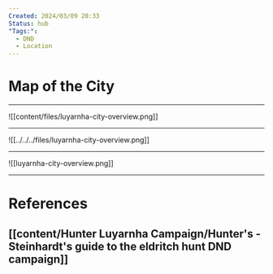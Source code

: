 ```yaml
---
Created: 2024/03/09 20:33
Status: hub
"Tags:":
  - DND
  - Location
---
```

# Map of the City
---

![[content/files/luyarnha-city-overview.png]]

---

![[../../../files/luyarnha-city-overview.png]]

---

![[luyarnha-city-overview.png]]

---
# References
## [[content/Hunter Luyarnha Campaign/Hunter's - Steinhardt's guide to the eldritch hunt DND campaign]]
